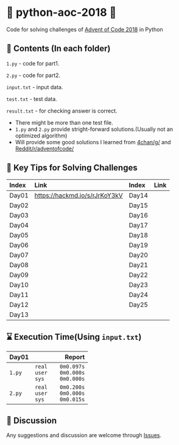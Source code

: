 # 🎄 python-aoc-2018 🎄
Code for solving challenges of [Advent of Code 2018](https://adventofcode.com/2018) in Python

## 📜 Contents (In each folder)
`1.py` - code for part1.

`2.py` - code for part2.

`input.txt` - input data.

`test.txt` - test data.

`result.txt` - for checking answer is correct.

- There might be more than one test file.
- `1.py` and `2.py` provide stright-forward solutions.(Usually not an optimized algorithm)
- Will provide some good solutions I learned from [4chan/g/](http://boards.4channel.org/g/) and [Reddit/r/adventofcode/](https://www.reddit.com/r/adventofcode/)

## 📝 Key Tips for Solving Challenges

|Index|Link|Index|Link|
|:-|:-|:-|:-|
|Day01|https://hackmd.io/s/rJrKoY3kV|Day14||
|Day02||Day15||
|Day03||Day16||
|Day04||Day17||
|Day05||Day18||
|Day06||Day19||
|Day07||Day20||
|Day08||Day21||
|Day09||Day22||
|Day10||Day23||
|Day11||Day24||
|Day12||Day25||
|Day13||

## ⌛ Execution Time(Using `input.txt`)

|Day01|Report|
|:-|-:|
|`1.py`|`real    0m0.097s`<br>`user    0m0.000s`<br/>`sys     0m0.000s`|
|`2.py`|`real    0m0.200s`<br>`user    0m0.000s`<br/>`sys     0m0.015s`|

## 💬 Discussion
Any suggestions and discussion are welcome through [Issues](https://github.com/felixshai/python-aoc-2018/issues).
